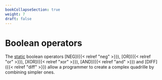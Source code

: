 ```yaml
---
bookCollapseSection: true
weight: 7
draft: false
---
```


# Boolean operators

The [static](https://developer.mozilla.org/en-US/docs/Glossary/Static_method) boolean operators [NEG]({{< relref "neg" >}}), [OR]({{< relref "or" >}}), [XOR]({{< relref "xor" >}}), [AND]({{< relref "and" >}}) and [DIFF]({{< relref "diff" >}}) allow a programmer to create a complex quadrille by combining simpler ones.